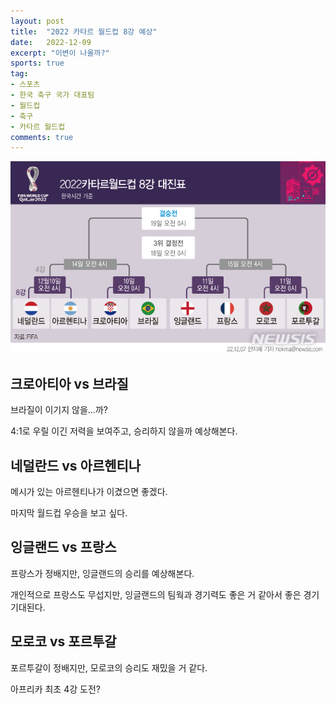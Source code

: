 ```yaml
---
layout: post
title:  "2022 카타르 월드컵 8강 예상"
date:   2022-12-09
excerpt: "이변이 나올까?"
sports: true
tag:
- 스포츠
- 한국 축구 국가 대표팀
- 월드컵
- 축구
- 카타르 월드컵
comments: true
---
```


![대진표](../img/2022/worldcup/worldcup_8.jpg)

## 크로아티아 vs 브라질

브라질이 이기지 않을...까?

4:1로 우릴 이긴 저력을 보여주고, 승리하지 않을까 예상해본다.

## 네덜란드 vs 아르헨티나

메시가 있는 아르헨티나가 이겼으면 좋겠다.

마지막 월드컵 우승을 보고 싶다.

## 잉글랜드 vs 프랑스

프랑스가 정배지만, 잉글랜드의 승리를 예상해본다.

개인적으로 프랑스도 무섭지만, 잉글랜드의 팀웍과 경기력도 좋은 거 같아서 좋은 경기 기대된다.

## 모로코 vs 포르투갈

포르투갈이 정배지만, 모로코의 승리도 재밌을 거 같다.

아프리카 최초 4강 도전?